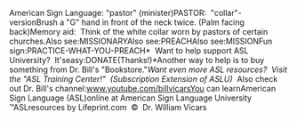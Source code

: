 American Sign Language: 
		"pastor" (minister)PASTOR:  "collar"-versionBrush a "G" hand in front of the neck twice. (Palm facing back)Memory aid:  Think of the white collar worn by pastors of certain 
churches.Also see:MISSIONARYAlso see:PREACHAlso see:MISSIONFun sign:PRACTICE-WHAT-YOU-PREACH* 
Want to help support ASL University?  It'seasy:DONATE(Thanks!)*Another way to help is to buy something from Dr. Bill's "Bookstore."*Want even more ASL resources?  Visit the "ASL Training Center!"  (Subscription 
Extension of ASLU)*  Also check out Dr. Bill's channel:www.youtube.com/billvicarsYou can learnAmerican Sign Language (ASL)online at American Sign Language University ™ASLresources by Lifeprint.com  ©  Dr. William Vicars